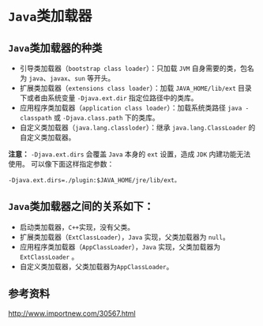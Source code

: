 # `Java`类加载器

## `Java`类加载器的种类

- 引导类加载器（`bootstrap class loader`）：只加载 `JVM` 自身需要的类，包名为 `java`、`javax`、`sun` 等开头。
- 扩展类加载器（`extensions class loader`）：加载 `JAVA_HOME/lib/ext` 目录下或者由系统变量 `-Djava.ext.dir` 指定位路径中的类库。
- 应用程序类加载器（`application class loader`）：加载系统类路径 `java -classpath` 或 `-Djava.class.path` 下的类库。
- 自定义类加载器（`java.lang.classloder`）：继承 `java.lang.ClassLoader` 的自定义类加载器。

**注意：**
`-Djava.ext.dirs` 会覆盖 `Java` 本身的 `ext` 设置，造成 `JDK` 内建功能无法使用。
可以像下面这样指定参数：
```
-Djava.ext.dirs=./plugin:$JAVA_HOME/jre/lib/ext。
```

## `Java`类加载器之间的关系如下：

- 启动类加载器，`C++`实现，没有父类。
- 扩展类加载器（`ExtClassLoader`），`Java` 实现，父类加载器为 `null`。
- 应用程序类加载器（`AppClassLoader`），`Java` 实现，父类加载器为 `ExtClassLoader` 。
- 自定义类加载器，父类加载器为`AppClassLoader`。


## 参考资料

http://www.importnew.com/30567.html
